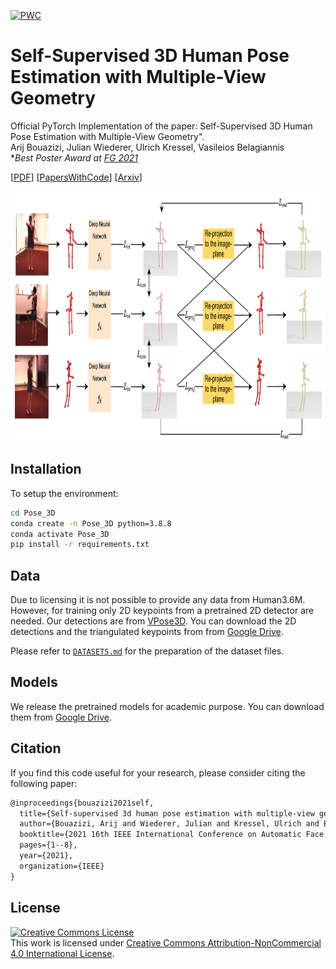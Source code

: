[![PWC](https://img.shields.io/endpoint.svg?url=https://paperswithcode.com/badge/self-supervised-3d-human-pose-estimation-with/weakly-supervised-3d-human-pose-estimation-on)](https://paperswithcode.com/sota/weakly-supervised-3d-human-pose-estimation-on?p=self-supervised-3d-human-pose-estimation-with)

# Self-Supervised 3D Human Pose Estimation with Multiple-View Geometry


Official PyTorch Implementation of the paper: Self-Supervised 3D Human Pose Estimation with Multiple-View Geometry".
<br>
Arij Bouazizi, Julian Wiederer, Ulrich Kressel, Vasileios Belagiannis
<br>
**Best Poster Award at [FG 2021](http://iab-rubric.org/fg2021/awards.html)*
<br>

[[PDF](https://ieeexplore.ieee.org/abstract/document/9667074)] [[PapersWithCode](https://paperswithcode.com/paper/self-supervised-3d-human-pose-estimation-with)] [[Arxiv](https://arxiv.org/abs/2108.07777)]


<div align="left">
<img src="images/method.png" height="400px">
</div>

## Installation

To setup the environment:
```sh
cd Pose_3D
conda create -n Pose_3D python=3.8.8
conda activate Pose_3D
pip install -r requirements.txt
```

## Data

Due to licensing it is not possible to provide any data from Human3.6M. However, for training only 2D keypoints from a pretrained 2D detector are needed. 
Our detections are from [VPose3D](https://github.com/facebookresearch/VideoPose3D). You can download the 2D detections and the triangulated keypoints from from [Google Drive](https://drive.google.com/drive/folders/1UgYTc0YZnM0nhv9DreeIeD0PRbgmlwCC?usp=sharing).

Please refer to [`DATASETS.md`](./DATASETS.md) for the preparation of the dataset files. 

## Models

We release the pretrained models for academic purpose. You can download them from [Google Drive](https://drive.google.com/drive/folders/1P1tN9lVuOyfdh0Xhx-w1TYGElJoz_zvC?usp=sharing). 


## Citation

If you find this code useful for your research, please consider citing the following paper:

```latex
@inproceedings{bouazizi2021self,
  title={Self-supervised 3d human pose estimation with multiple-view geometry},
  author={Bouazizi, Arij and Wiederer, Julian and Kressel, Ulrich and Belagiannis, Vasileios},
  booktitle={2021 16th IEEE International Conference on Automatic Face and Gesture Recognition (FG 2021)},
  pages={1--8},
  year={2021},
  organization={IEEE}
}
```

## License

<a rel="license" href="http://creativecommons.org/licenses/by-nc/4.0/">
<img alt="Creative Commons License" style="border-width:0" src="https://i.creativecommons.org/l/by-nc/4.0/88x31.png"
 /></a><br />This work is licensed under <a rel="license" href="http://creativecommons.org/licenses/by-nc/4.0/"
 >Creative Commons Attribution-NonCommercial 4.0 International License</a>.


